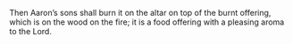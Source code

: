 Then Aaron’s sons shall burn it on the altar on top of the burnt offering, which is on the wood on the fire; it is a food offering with a pleasing aroma to the Lord.
